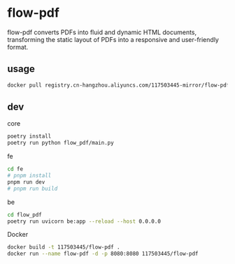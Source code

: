# flow-pdf

flow-pdf converts PDFs into fluid and dynamic HTML documents, transforming the static layout of PDFs into a responsive and user-friendly format.

## usage

```sh
docker pull registry.cn-hangzhou.aliyuncs.com/117503445-mirror/flow-pdf && docker tag registry.cn-hangzhou.aliyuncs.com/117503445-mirror/flow-pdf 117503445/flow-pdf
```

## dev

core

```sh
poetry install
poetry run python flow_pdf/main.py
```

fe

```sh
cd fe
# pnpm install
pnpm run dev
# pnpm run build
```

be

```sh
cd flow_pdf
poetry run uvicorn be:app --reload --host 0.0.0.0
```

Docker

```sh
docker build -t 117503445/flow-pdf .
docker run --name flow-pdf -d -p 8080:8080 117503445/flow-pdf
```
